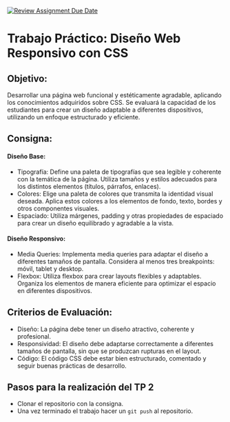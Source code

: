 [![Review Assignment Due Date](https://classroom.github.com/assets/deadline-readme-button-22041afd0340ce965d47ae6ef1cefeee28c7c493a6346c4f15d667ab976d596c.svg)](https://classroom.github.com/a/YtQ0QVNB)


# Trabajo Práctico: Diseño Web Responsivo con CSS

## Objetivo:

Desarrollar una página web funcional y estéticamente agradable, aplicando los conocimientos adquiridos sobre CSS. Se evaluará la capacidad de los estudiantes para crear un diseño adaptable a diferentes dispositivos, utilizando un enfoque estructurado y eficiente.

## Consigna:

#### Diseño Base:
- Tipografía: Define una paleta de tipografías que sea legible y coherente con la temática de la página. Utiliza tamaños y estilos adecuados para los distintos elementos (títulos, párrafos, enlaces).
- Colores: Elige una paleta de colores que transmita la identidad visual deseada. Aplica estos colores a los elementos de fondo, texto, bordes y otros componentes visuales.
- Espaciado: Utiliza márgenes, padding y otras propiedades de espaciado para crear un diseño equilibrado y agradable a la vista.

#### Diseño Responsivo:
- Media Queries: Implementa media queries para adaptar el diseño a diferentes tamaños de pantalla. Considera al menos tres breakpoints: móvil, tablet y desktop.
- Flexbox: Utiliza flexbox para crear layouts flexibles y adaptables. Organiza los elementos de manera eficiente para optimizar el espacio en diferentes dispositivos.


## Criterios de Evaluación:

- Diseño: La página debe tener un diseño atractivo, coherente y profesional.
- Responsividad: El diseño debe adaptarse correctamente a diferentes tamaños de pantalla, sin que se produzcan rupturas en el layout.
- Código: El código CSS debe estar bien estructurado, comentado y seguir buenas prácticas de desarrollo.


## Pasos para la realización del TP 2 
- Clonar el repositorio con la consigna.
- Una vez terminado el trabajo hacer un ``` git push ``` al repositorio.

